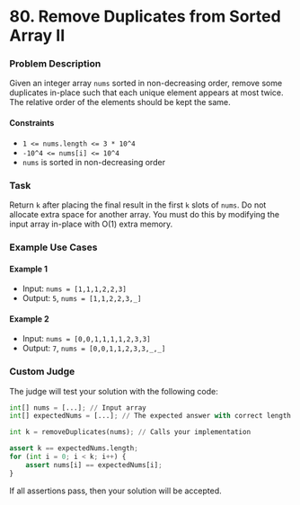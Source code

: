 ﻿# 80. Remove Duplicates from Sorted Array II

### Problem Description
Given an integer array `nums` sorted in non-decreasing order, remove some duplicates in-place such that each unique element appears at most twice. The relative order of the
elements should be kept the same.

#### Constraints
* `1 <= nums.length <= 3 * 10^4`
* `-10^4 <= nums[i] <= 10^4`
* `nums` is sorted in non-decreasing order

### Task
Return `k` after placing the final result in the first `k` slots of `nums`. Do not allocate extra space for another array. You must do this by modifying the input array
in-place with O(1) extra memory.

### Example Use Cases

#### Example 1
* Input: `nums = [1,1,1,2,2,3]`
* Output: `5`, `nums = [1,1,2,2,3,_]`

#### Example 2
* Input: `nums = [0,0,1,1,1,1,2,3,3]`
* Output: `7`, `nums = [0,0,1,1,2,3,3,_,_]`

### Custom Judge
The judge will test your solution with the following code:
```python
int[] nums = [...]; // Input array
int[] expectedNums = [...]; // The expected answer with correct length

int k = removeDuplicates(nums); // Calls your implementation

assert k == expectedNums.length;
for (int i = 0; i < k; i++) {
    assert nums[i] == expectedNums[i];
}
```
If all assertions pass, then your solution will be accepted.